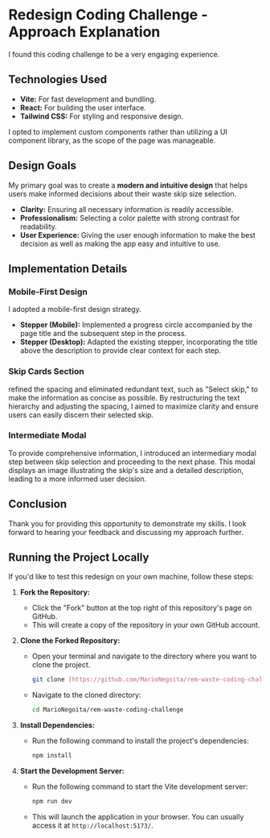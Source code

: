 # Redesign Coding Challenge - Approach Explanation

I found this coding challenge to be a very engaging experience.

## Technologies Used

* **Vite:** For fast development and bundling.
* **React:** For building the user interface.
* **Tailwind CSS:** For styling and responsive design.

I opted to implement custom components rather than utilizing a UI component library, as the scope of the page was manageable.

## Design Goals

My primary goal was to create a **modern and intuitive design** that helps users make informed decisions about their waste skip size selection.

* **Clarity:** Ensuring all necessary information is readily accessible.
* **Professionalism:** Selecting a color palette with strong contrast for readability.
* **User Experience:** Giving the user enough information to make the best decision as well as making the app easy and intuitive to use.

## Implementation Details

### Mobile-First Design

I adopted a mobile-first design strategy.

* **Stepper (Mobile):** Implemented a progress circle accompanied by the page title and the subsequent step in the process.
* **Stepper (Desktop):** Adapted the existing stepper, incorporating the title above the description to provide clear context for each step.

### Skip Cards Section

refined the spacing and eliminated redundant text, such as "Select skip," to make the information as concise as possible. By restructuring the text hierarchy and adjusting the spacing, I aimed to maximize clarity and ensure users can easily discern their selected skip.

### Intermediate Modal

To provide comprehensive information, I introduced an intermediary modal step between skip selection and proceeding to the next phase. This modal displays an image illustrating the skip's size and a detailed description, leading to a more informed user decision.

## Conclusion

Thank you for providing this opportunity to demonstrate my skills. I look forward to hearing your feedback and discussing my approach further.

## Running the Project Locally

If you'd like to test this redesign on your own machine, follow these steps:

1.  **Fork the Repository:**

    * Click the "Fork" button at the top right of this repository's page on GitHub.
    * This will create a copy of the repository in your own GitHub account.

2.  **Clone the Forked Repository:**

    * Open your terminal and navigate to the directory where you want to clone the project.

        ```bash
        git clone [https://github.com/MarioNegoita/rem-waste-coding-challenge.git](https://www.google.com/search?q=https://github.com/MarioNegoita/rem-waste-coding-challenge.git)
        ```
    * Navigate to the cloned directory:
        ```bash
        cd MarioNegoita/rem-waste-coding-challenge
        ```

3.  **Install Dependencies:**

    * Run the following command to install the project's dependencies:

        ```bash
        npm install
        ```

4.  **Start the Development Server:**

    * Run the following command to start the Vite development server:

        ```bash
        npm run dev
        ```

    * This will launch the application in your browser. You can usually access it at `http://localhost:5173/`.
